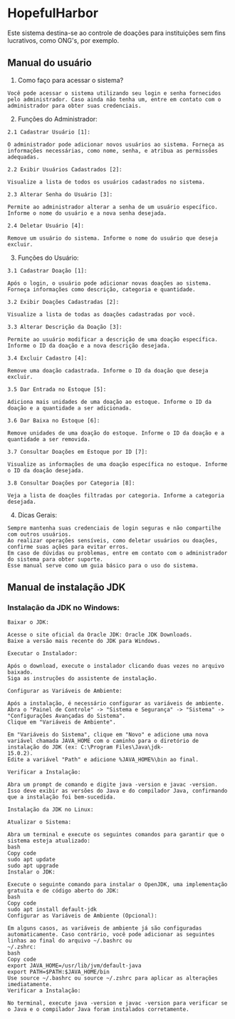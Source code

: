 # HopefulHarbor

 Este sistema destina-se ao controle de doações para instituições sem fins lucrativos, como ONG's, por exemplo.
      
<h2> Manual do usuário </h2>

   1. Como faço para acessar o sistema?

    Você pode acessar o sistema utilizando seu login e senha fornecidos pelo administrador. Caso ainda não tenha um, entre em contato com o administrador para obter suas credenciais.
    
   2. Funções do Administrador:

    2.1 Cadastrar Usuário [1]:

    O administrador pode adicionar novos usuários ao sistema. Forneça as informações necessárias, como nome, senha, e atribua as permissões adequadas.
    
    2.2 Exibir Usuários Cadastrados [2]:

    Visualize a lista de todos os usuários cadastrados no sistema.
    
    2.3 Alterar Senha do Usuário [3]:

    Permite ao administrador alterar a senha de um usuário específico. Informe o nome do usuário e a nova senha desejada.
    
    2.4 Deletar Usuário [4]:

    Remove um usuário do sistema. Informe o nome do usuário que deseja excluir.
    
   3. Funções do Usuário:

    3.1 Cadastrar Doação [1]:

    Após o login, o usuário pode adicionar novas doações ao sistema. Forneça informações como descrição, categoria e quantidade.
    
    3.2 Exibir Doações Cadastradas [2]:

    Visualize a lista de todas as doações cadastradas por você.
    
    3.3 Alterar Descrição da Doação [3]:

    Permite ao usuário modificar a descrição de uma doação específica. Informe o ID da doação e a nova descrição desejada.
    
    3.4 Excluir Cadastro [4]:

    Remove uma doação cadastrada. Informe o ID da doação que deseja excluir.
    
    3.5 Dar Entrada no Estoque [5]:

    Adiciona mais unidades de uma doação ao estoque. Informe o ID da doação e a quantidade a ser adicionada.
    
    3.6 Dar Baixa no Estoque [6]:

    Remove unidades de uma doação do estoque. Informe o ID da doação e a quantidade a ser removida.
    
    3.7 Consultar Doações em Estoque por ID [7]:

    Visualize as informações de uma doação específica no estoque. Informe o ID da doação desejada.
    
    3.8 Consultar Doações por Categoria [8]:

    Veja a lista de doações filtradas por categoria. Informe a categoria desejada.
    
   4. Dicas Gerais:

    Sempre mantenha suas credenciais de login seguras e não compartilhe com outros usuários.
    Ao realizar operações sensíveis, como deletar usuários ou doações, confirme suas ações para evitar erros.
    Em caso de dúvidas ou problemas, entre em contato com o administrador do sistema para obter suporte.
    Esse manual serve como um guia básico para o uso do sistema. 

<h2> Manual de instalação JDK </h2> 
   
<h3> Instalação da JDK no Windows: </h3> 
          
    Baixar o JDK:
    
    Acesse o site oficial da Oracle JDK: Oracle JDK Downloads.
    Baixe a versão mais recente do JDK para Windows.
    
    Executar o Instalador:
    
    Após o download, execute o instalador clicando duas vezes no arquivo baixado.
    Siga as instruções do assistente de instalação.
    
    Configurar as Variáveis de Ambiente:
    
    Após a instalação, é necessário configurar as variáveis de ambiente.
    Abra o "Painel de Controle" -> "Sistema e Segurança" -> "Sistema" -> "Configurações Avançadas do Sistema".
    Clique em "Variáveis de Ambiente".
    
    Em "Variáveis do Sistema", clique em "Novo" e adicione uma nova variável chamada JAVA_HOME com o caminho para o diretório de instalação do JDK (ex: C:\Program Files\Java\jdk- 
    15.0.2).
    Edite a variável "Path" e adicione %JAVA_HOME%\bin ao final.
    
    Verificar a Instalação:
    
    Abra um prompt de comando e digite java -version e javac -version. Isso deve exibir as versões do Java e do compilador Java, confirmando que a instalação foi bem-sucedida.
    
    Instalação da JDK no Linux:
    
    Atualizar o Sistema:
    
    Abra um terminal e execute os seguintes comandos para garantir que o sistema esteja atualizado:
    bash
    Copy code
    sudo apt update
    sudo apt upgrade
    Instalar o JDK:
    
    Execute o seguinte comando para instalar o OpenJDK, uma implementação gratuita e de código aberto do JDK:
    bash
    Copy code
    sudo apt install default-jdk
    Configurar as Variáveis de Ambiente (Opcional):
    
    Em alguns casos, as variáveis de ambiente já são configuradas automaticamente. Caso contrário, você pode adicionar as seguintes linhas ao final do arquivo ~/.bashrc ou 
    ~/.zshrc:
    bash
    Copy code
    export JAVA_HOME=/usr/lib/jvm/default-java
    export PATH=$PATH:$JAVA_HOME/bin
    Use source ~/.bashrc ou source ~/.zshrc para aplicar as alterações imediatamente.
    Verificar a Instalação:
    
    No terminal, execute java -version e javac -version para verificar se o Java e o compilador Java foram instalados corretamente.






  
